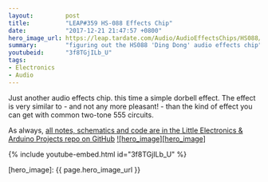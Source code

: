 ```yaml
---
layout:         post
title:          "LEAP#359 HS-088 Effects Chip"
date:           "2017-12-21 21:47:57 +0800"
hero_image_url: https://leap.tardate.com/Audio/AudioEffectsChips/HS088/assets/HS088_build.jpg
summary:        "figuring out the HS088 'Ding Dong' audio effects chip"
youtubeid:      "3f8TGjILb_U"
tags:
- Electronics
- Audio
---
```


Just another audio effects chip. this time a simple dorbell effect.
The effect is very similar to - and not any more pleasant! - than the kind of effect you can get with common two-tone 555 circuits.

As always, [all notes, schematics and code are in the Little Electronics & Arduino Projects repo on GitHub][project]
[![hero_image][hero_image]][project]

{% include youtube-embed.html id="3f8TGjILb_U" %}

[leap]: https://leap.tardate.com
[project]: https://github.com/tardate/LittleArduinoProjects/tree/master/Audio/AudioEffectsChips/HS088
[hero_image]: {{ page.hero_image_url }}
